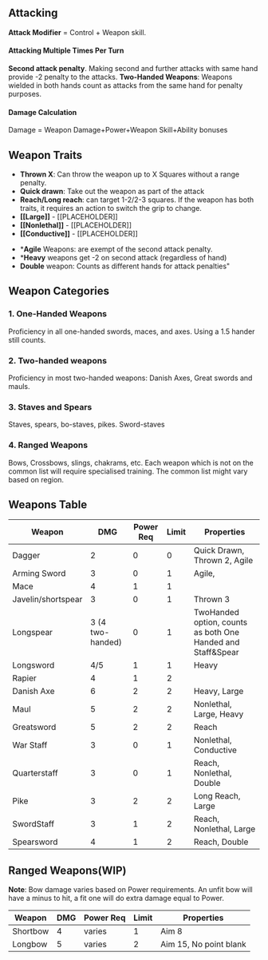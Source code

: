 ## Attacking

**Attack Modifier** = Control + Weapon skill.  

#### Attacking Multiple Times Per Turn
**Second attack penalty**. Making second and further attacks with same hand provide -2 penalty to the attacks. 
**Two-Handed Weapons**: Weapons wielded in both hands count as attacks from the same hand for penalty purposes. 

#### Damage Calculation
Damage = Weapon Damage+Power+Weapon Skill+Ability bonuses 
## Weapon Traits
- **Thrown X**: Can throw the weapon up to X Squares without a range penalty.
- **Quick drawn**: Take out the weapon as part of the attack
- **Reach/Long reach**: can target 1-2/2-3 squares. If the weapon has both traits, it requires an action to switch the grip to change.
- **[[Large]]** - [[PLACEHOLDER]]
- **[[Nonlethal]]** - [[PLACEHOLDER]]
- **[[Conductive]]** - [[PLACEHOLDER]]
* ***Agile** Weapons: are exempt of the second attack penalty.
* ***Heavy** weapons get -2 on second attack (regardless of hand)
* **Double** weapon: Counts as different hands for attack penalties"

## Weapon Categories

### 1. One-Handed Weapons
Proficiency in all one-handed swords, maces, and axes.
Using a 1.5 hander still counts.

### 2. Two-handed weapons
Proficiency in most two-handed weapons: Danish Axes, Great swords and mauls.

### 3. Staves and Spears
Staves, spears, bo-staves, pikes. Sword-staves

### 4. Ranged Weapons
Bows, Crossbows, slings, chakrams, etc.
Each weapon which is not on the common list will require specialised training.
The common list might vary based on region.


## Weapons Table

| Weapon             | DMG              | Power Req | Limit | Properties                                                  |
| ------------------ | ---------------- | --------- | ----- | ----------------------------------------------------------- |
| Dagger             | 2                | 0         | 0     | Quick Drawn, Thrown 2, Agile                                |
| Arming Sword       | 3                | 0         | 1     | Agile,                                                      |
| Mace               | 4                | 1         | 1     |                                                             |
| Javelin/shortspear | 3                | 0         | 1     | Thrown 3                                                    |
| Longspear          | 3 (4 two-handed) | 0         | 1     | TwoHanded option, counts as both One Handed and Staff&Spear |
| Longsword          | 4/5              | 1         | 1     | Heavy                                                       |
| Rapier             | 4                | 1         | 2     |                                                             |
| Danish Axe         | 6                | 2         | 2     | Heavy, Large                                                |
| Maul               | 5                | 2         | 2     | Nonlethal, Large, Heavy                                     |
| Greatsword         | 5                | 2         | 2     | Reach                                                       |
| War Staff          | 3                | 0         | 1     | Nonlethal, Conductive                                       |
| Quarterstaff       | 3                | 0         | 1     | Reach, Nonlethal, Double                                    |
| Pike               | 3                | 2         | 2     | Long Reach, Large                                           |
| SwordStaff         | 3                | 1         | 2     | Reach, Nonlethal, Large                                     |
| Spearsword         | 4                | 1         | 2     | Reach, Double                                               |

## Ranged Weapons(WIP)

**Note**: Bow damage varies based on Power requirements. An unfit bow will have a minus to hit, a fit one will do extra damage equal to Power.

| Weapon | DMG | Power Req | Limit | Properties |
|---|---|---|---|---|
| Shortbow | 4 | varies | 1 | Aim 8 |
| Longbow | 5 | varies | 2 | Aim 15, No point blank |

